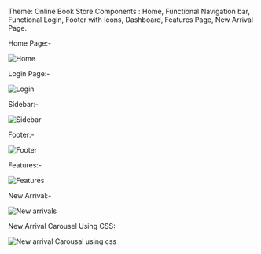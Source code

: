 Theme: Online Book Store
Components : Home, Functional Navigation bar, Functional Login, Footer with Icons, Dashboard, Features Page, New Arrival Page.


Home Page:-

![Home](https://github.com/VAISH-1194/React_IRC/assets/125114509/737ef2a8-d7d6-485f-ade0-8002e1096e13)

Login Page:-

![Login](https://github.com/VAISH-1194/React_IRC/assets/125114509/9480de50-ac5b-4b5a-8441-fdb2c4e31bd2)

Sidebar:-

![Sidebar](https://github.com/VAISH-1194/React_IRC/assets/125114509/16700df9-bf37-44a5-ab89-07ceeca2f975)

Footer:-

![Footer](https://github.com/VAISH-1194/React_IRC/assets/125114509/2b162988-e110-409e-929d-edd3708773eb)

Features:-

![Features](https://github.com/VAISH-1194/React_IRC/assets/125114509/def61955-8f95-4553-a995-50f2559175bb)

New Arrival:-

![New arrivals](https://github.com/VAISH-1194/React_IRC/assets/125114509/20948161-f160-456f-9a93-9de88460abc6)

New Arrival Carousel Using CSS:-

![New arrival Carousal using css](https://github.com/VAISH-1194/React_IRC/assets/125114509/7d2b576c-f8d8-4063-a9d1-e830087b8a44)


